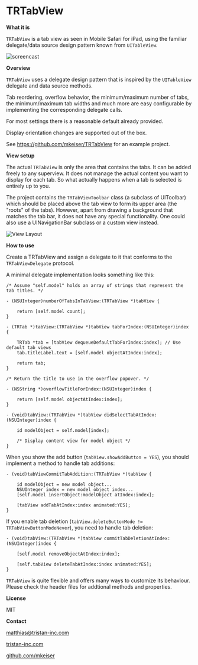 TRTabView
=========

**What it is**

`TRTabView` is a tab view as seen in Mobile Safari for iPad, using the familiar delegate/data source design pattern known from `UITableView`.

![screencast](http://tristan-software.com/TRTabView/TRtabAnim.gif)

**Overview**

`TRTabView` uses a delegate design pattern that is inspired by the `UITableView` delegate and data source methods.

Tab reordering, overflow behavior, the minimum/maximum number of tabs, the minimum/maximum tab widths and much more are easy configurable by implementing the corresponding delegate calls.

For most settings there is a reasonable default already provided.

Display orientation changes are supported out of the box.

See https://github.com/mkeiser/TRTabView for an example project.

**View setup**

The actual `TRTabView` is only the area that contains the tabs. It can be added freely to any superview. It does not manage the actual content you want to display for each tab. So what actually happens when a tab is selected is entirely up to you.

The project contains the `TRTabViewToolbar` class (a subclass of UIToolbar) which should be placed above the tab view to form its upper area (the "roots" of the tabs). However, apart from drawing a background that matches the tab bar, it does not have any special functionality. One could also use a UINavigationBar subclass or a custom view instead.

![View Layout](http://tristan-software.com/TRTabView/TRTabViewViewLayout.jpg)

**How to use**

Create a TRTabView and assign a delegate to it that conforms to the `TRTabViewDelegate` protocol.

A minimal delegate implementation looks something like this:

	/* Assume "self.model" holds an array of strings that represent the tab titles. */

	- (NSUInteger)numberOfTabsInTabView:(TRTabView *)tabView {

		return [self.model count];
	}

	- (TRTab *)tabView:(TRTabView *)tabView tabForIndex:(NSUInteger)index {

		TRTab *tab = [tabView dequeueDefaultTabForIndex:index]; // Use default tab views
		tab.titleLabel.text = [self.model objectAtIndex:index];

		return tab;
	}

	/* Return the title to use in the overflow popover. */

	- (NSString *)overflowTitleForIndex:(NSUInteger)index {

		return [self.model objectAtIndex:index];
	}

	- (void)tabView:(TRTabView *)tabView didSelectTabAtIndex:(NSUInteger)index {

		id modelObject = self.model[index];

		/* Display content view for model object */
	}


When you show the add button (`tabView.showAddButton = YES`), you should implement a method to handle tab additions:

	- (void)tabViewCommitTabAddition:(TRTabView *)tabView {

		id modelObject = new model object...
		NSUInteger index = new model object index...
		[self.model insertObject:modelObject atIndex:index];

		[tabView addTabAtIndex:index animated:YES];
	}

If you enable tab deletion (`tabView.deleteButtonMode != TRTabViewButtonModeNever`), you need to handle tab deletion:

	- (void)tabView:(TRTabView *)tabView commitTabDeletionAtIndex:(NSUInteger)index {

		[self.model removeObjectAtIndex:index];

		[self.tabView deleteTabAtIndex:index animated:YES];
	}

`TRTabView` is quite flexible and offers many ways to customize its behaviour. Please check the header files for addtional methods and properties.


**License**

MIT

**Contact**

[matthias@tristan-inc.com]

[tristan-inc.com]

[github.com/mkeiser]

[matthias@tristan-inc.com]:mailto:matthias@tristan-inc.com
[tristan-inc.com]:http://tristan-inc.com
[github.com/mkeiser]:https://github.com/mkeiser